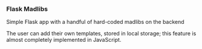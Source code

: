 ### Flask Madlibs

Simple Flask app with a handful of hard-coded madlibs on the backend

The user can add their own templates, stored in local storage; this feature is almost
completely implemented in JavaScript.